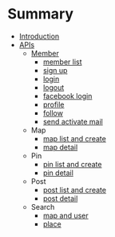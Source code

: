 # Summary

* [Introduction](README.md)
* [APIs](apis.md)
  * [Member](apis/member.md)
    * [member list](apis/member-list.md)
    * [sign up](apis/sign-up.md)
    * [login](apis/login.md)
    * [logout](apis/logout.md)
    * [facebook login](apis/facebook-login.md)
    * [profile](apis/profile.md)
    * [follow](apis/follow.md)
    * [send activate mail](/apis/user-activate-mail.md)
  * Map
    * [map list and create](apis/map-list.md)
    * [map detail](apis/map-detail.md)
  * Pin
    * [pin list and create](apis/pin-list.md)
    * [pin detail](apis/pin-detail.md)
  * Post
    * [post list and create](apis/post-list.md)
    * [post detail](apis/post-detail.md)
  * Search 
    * [map and user](apis/search-map-user.md)
    * [place](apis/search-place.md)



